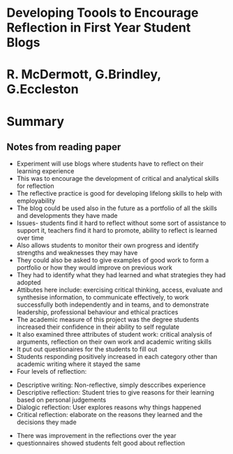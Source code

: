 # Developing Toools to Encourage Reflection in First Year Student Blogs
# R. McDermott, G.Brindley, G.Eccleston
# Summary

## Notes from reading paper
* Experiment will use blogs where students have to reflect on their learning experience
* This was to encourage the development of critical and analytical skills for reflection
* The reflective practice is good for developing lifelong skills to help with employability
* The blog could be used also in the future as a portfolio of all the skills and developments they have made
* Issues- students find it hard to reflect without some sort of assistance to support it, teachers find it hard to promote, ability to reflect is learned over time
* Also allows students to monitor their own progress and identify strengths and weaknesses they may have
* They could also be asked to give examples of good work to form a portfolio or how they would improve on previous work
* They had to identify what they had learned and what strategies they had adopted
* Attibutes here include: exercising critical thinking, access, evaluate and synthesise information, to communicate effectively, to work successfully both independently and in teams, and to demonstrate leadership, professional behaviour and ethical practices
* The academic measure of this project was the degree students increased their confidence in their ability to self regulate
* It also examined three attributes of student work: critical analysis of arguments, reflection on their own work and academic writing skills
* It put out questionaires for the students to fill out 
* Students responding positively increased in each category other than academic writing where it stayed the same
* Four levels of reflection:
- Descriptive writing: Non-reflective, simply desccribes experience
- Descriptive reflection: Student tries to give reasons for their learning based on personal judgements
- Dialogic reflection: User explores reasons why things happened
- Critical reflection: elaborate on the reasons they learned and the decisions they made
* There was improvement in the reflections over the year
* questionnaires showed students felt good about reflection